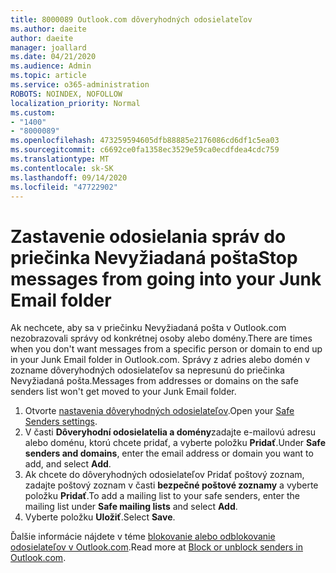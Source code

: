 ```yaml
---
title: 8000089 Outlook.com dôveryhodných odosielateľov
ms.author: daeite
author: daeite
manager: joallard
ms.date: 04/21/2020
ms.audience: Admin
ms.topic: article
ms.service: o365-administration
ROBOTS: NOINDEX, NOFOLLOW
localization_priority: Normal
ms.custom:
- "1400"
- "8000089"
ms.openlocfilehash: 473259594605dfb88885e2176086cd6df1c5ea03
ms.sourcegitcommit: c6692ce0fa1358ec3529e59ca0ecdfdea4cdc759
ms.translationtype: MT
ms.contentlocale: sk-SK
ms.lasthandoff: 09/14/2020
ms.locfileid: "47722902"
---
```

# <a name="stop-messages-from-going-into-your-junk-email-folder"></a><span data-ttu-id="b9e67-102">Zastavenie odosielania správ do priečinka Nevyžiadaná pošta</span><span class="sxs-lookup"><span data-stu-id="b9e67-102">Stop messages from going into your Junk Email folder</span></span>

<span data-ttu-id="b9e67-103">Ak nechcete, aby sa v priečinku Nevyžiadaná pošta v Outlook.com nezobrazovali správy od konkrétnej osoby alebo domény.</span><span class="sxs-lookup"><span data-stu-id="b9e67-103">There are times when you don't want messages from a specific person or domain to end up in your Junk Email folder in Outlook.com.</span></span> <span data-ttu-id="b9e67-104">Správy z adries alebo domén v zozname dôveryhodných odosielateľov sa nepresunú do priečinka Nevyžiadaná pošta.</span><span class="sxs-lookup"><span data-stu-id="b9e67-104">Messages from addresses or domains on the safe senders list won't get moved to your Junk Email folder.</span></span>

1. <span data-ttu-id="b9e67-105">Otvorte [nastavenia dôveryhodných odosielateľov](https://go.microsoft.com/fwlink/?linkid=2035804).</span><span class="sxs-lookup"><span data-stu-id="b9e67-105">Open your [Safe Senders settings](https://go.microsoft.com/fwlink/?linkid=2035804).</span></span>
2. <span data-ttu-id="b9e67-106">V časti **Dôveryhodní odosielatelia a domény**zadajte e-mailovú adresu alebo doménu, ktorú chcete pridať, a vyberte položku **Pridať**.</span><span class="sxs-lookup"><span data-stu-id="b9e67-106">Under **Safe senders and domains**, enter the email address or domain you want to add, and select **Add**.</span></span>
3. <span data-ttu-id="b9e67-107">Ak chcete do dôveryhodných odosielateľov Pridať poštový zoznam, zadajte poštový zoznam v časti **bezpečné poštové zoznamy** a vyberte položku **Pridať**.</span><span class="sxs-lookup"><span data-stu-id="b9e67-107">To add a mailing list to your safe senders, enter the mailing list under **Safe mailing lists** and select **Add**.</span></span>
4. <span data-ttu-id="b9e67-108">Vyberte položku **Uložiť**.</span><span class="sxs-lookup"><span data-stu-id="b9e67-108">Select **Save**.</span></span>

<span data-ttu-id="b9e67-109">Ďalšie informácie nájdete v téme [blokovanie alebo odblokovanie odosielateľov v Outlook.com](https://support.office.com/article/afba1c94-77bb-4f50-8b85-057cf52f4d5e?wt.mc_id=Office_Outlook_com_Alchemy).</span><span class="sxs-lookup"><span data-stu-id="b9e67-109">Read more at [Block or unblock senders in Outlook.com](https://support.office.com/article/afba1c94-77bb-4f50-8b85-057cf52f4d5e?wt.mc_id=Office_Outlook_com_Alchemy).</span></span>